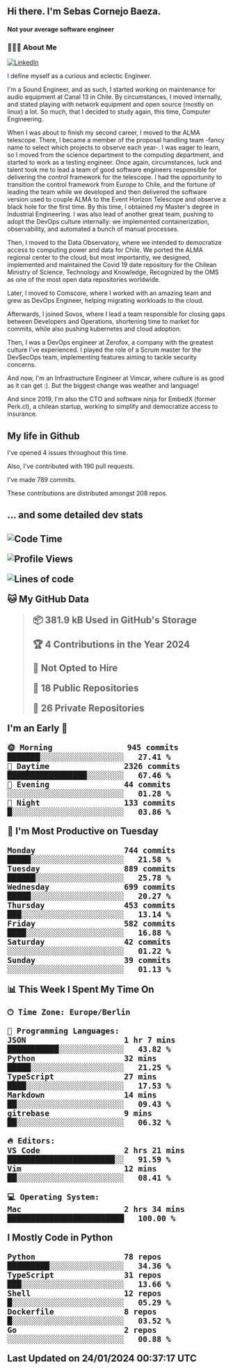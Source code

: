 <h2> Hi there.  I'm Sebas Cornejo Baeza.</h2>
<h4> Not your average software engineer</h4>
<h3> 👨🏻‍💻 About Me </h3>
<a href="http://linkedin.com/in/sebastian-cornejo-baeza/"><img alt="LinkedIn" src="https://img.shields.io/badge/Sebas%20Cornejo%20-informational?style=appveyor&logo=linkedin"></a>


I define myself as a curious and eclectic Engineer.

I'm a Sound Engineer, and as such, I started working on maintenance for audio equipment at Canal 13 in Chile.
By circumstances, I moved internally, and stated playing with network equipment and open source (mostly on linux) 
a lot. So much, that I decided to study again, this time, Computer Engineering.

When I was about to finish my second career, I moved to the ALMA telescope. There, I became a member of the proposal handling team
-fancy name to select which projects to observe each year-. 
I was eager to learn, so I moved from the science department to the computing department, and started to work as 
a testing engineer. Once again, circumstances, luck and talent took me to lead a team of good software engineers 
responsible for delivering the control framework for the telescope. I had the opportunity to transition the control framework from
Europe to Chile, and the fortune of leading the team while we developed and then delivered the software
version used to couple ALMA to the Event Horizon Telescope and observe a black hole for the first time.
By this time, I obtained my Master's degree in Industrial Engineering.
I was also lead of another great team, pushing to adopt the DevOps culture internally: we implemented containerization, observability, and automated a bunch of manual processes.

Then, I moved to the Data Observatory, where we intended to democratize access to computing power
and data for Chile. We ported the ALMA regional center to the cloud, but most importantly, we designed, implemented
and maintained the Covid 19 date repository for the Chilean Ministry of Science, Technology and Knowledge, Recognized by the OMS as one of the most open
data repositories worldwide.

Later, I moved to Comscore, where I worked with an amazing team and grew as DevOps Engineer, helping migrating workloads to the cloud.

Afterwards, I joined Sovos, where I lead a team responsible for closing gaps between Developers and Operations, shortening time to market for commits, while
also pushing kubernetes and cloud adoption.

Then, I was a DevOps engineer at Zerofox, a company with the greatest culture I've experienced. I played the role of a Scrum master for the DevSecOps team,
implementing features aiming to tackle security concerns.

And now, I'm an Infrastructure Engineer at Vimcar, where culture is as good as it can get :). But the biggest change was weather and language!
 
And since 2019, I'm also the CTO and software ninja for EmbedX (former Perk.cl), a chilean startup, working to simplify and democratize access to insurance.

<h2> My life in Github </h2>

I've opened 4 issues throughout this time.

Also, I've contributed with 190 pull requests.

I've made 789 commits.

These contributions are distributed amongst 208 repos.

<h2>... and some detailed dev stats<h2>

<!--START_SECTION:waka-->
![Code Time](http://img.shields.io/badge/Code%20Time-641%20hrs%2055%20mins-blue)

![Profile Views](http://img.shields.io/badge/Profile%20Views-74-blue)

![Lines of code](https://img.shields.io/badge/From%20Hello%20World%20I%27ve%20Written-1.2%20million%20lines%20of%20code-blue)

**🐱 My GitHub Data** 

> 📦 381.9 kB Used in GitHub's Storage 
 > 
> 🏆 4 Contributions in the Year 2024
 > 
> 🚫 Not Opted to Hire
 > 
> 📜 18 Public Repositories 
 > 
> 🔑 26 Private Repositories 
 > 
**I'm an Early 🐤** 

```text
🌞 Morning                945 commits         ███████░░░░░░░░░░░░░░░░░░   27.41 % 
🌆 Daytime                2326 commits        █████████████████░░░░░░░░   67.46 % 
🌃 Evening                44 commits          ░░░░░░░░░░░░░░░░░░░░░░░░░   01.28 % 
🌙 Night                  133 commits         █░░░░░░░░░░░░░░░░░░░░░░░░   03.86 % 
```
📅 **I'm Most Productive on Tuesday** 

```text
Monday                   744 commits         █████░░░░░░░░░░░░░░░░░░░░   21.58 % 
Tuesday                  889 commits         ██████░░░░░░░░░░░░░░░░░░░   25.78 % 
Wednesday                699 commits         █████░░░░░░░░░░░░░░░░░░░░   20.27 % 
Thursday                 453 commits         ███░░░░░░░░░░░░░░░░░░░░░░   13.14 % 
Friday                   582 commits         ████░░░░░░░░░░░░░░░░░░░░░   16.88 % 
Saturday                 42 commits          ░░░░░░░░░░░░░░░░░░░░░░░░░   01.22 % 
Sunday                   39 commits          ░░░░░░░░░░░░░░░░░░░░░░░░░   01.13 % 
```


📊 **This Week I Spent My Time On** 

```text
🕑︎ Time Zone: Europe/Berlin

💬 Programming Languages: 
JSON                     1 hr 7 mins         ███████████░░░░░░░░░░░░░░   43.82 % 
Python                   32 mins             █████░░░░░░░░░░░░░░░░░░░░   21.25 % 
TypeScript               27 mins             ████░░░░░░░░░░░░░░░░░░░░░   17.53 % 
Markdown                 14 mins             ██░░░░░░░░░░░░░░░░░░░░░░░   09.43 % 
gitrebase                9 mins              ██░░░░░░░░░░░░░░░░░░░░░░░   06.32 % 

🔥 Editors: 
VS Code                  2 hrs 21 mins       ███████████████████████░░   91.59 % 
Vim                      12 mins             ██░░░░░░░░░░░░░░░░░░░░░░░   08.41 % 

💻 Operating System: 
Mac                      2 hrs 34 mins       █████████████████████████   100.00 % 
```

**I Mostly Code in Python** 

```text
Python                   78 repos            █████████░░░░░░░░░░░░░░░░   34.36 % 
TypeScript               31 repos            ███░░░░░░░░░░░░░░░░░░░░░░   13.66 % 
Shell                    12 repos            █░░░░░░░░░░░░░░░░░░░░░░░░   05.29 % 
Dockerfile               8 repos             █░░░░░░░░░░░░░░░░░░░░░░░░   03.52 % 
Go                       2 repos             ░░░░░░░░░░░░░░░░░░░░░░░░░   00.88 % 
```




 Last Updated on 24/01/2024 00:37:17 UTC
<!--END_SECTION:waka-->
